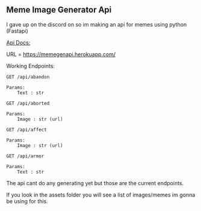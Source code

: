 ## Meme Image Generator Api

I gave up on the discord on so im making an api for memes using python (Fastapi)

[Api Docs:](https://memegenapi.herokuapp.com/docs/)

URL = https://memegenapi.herokuapp.com/

Working Endpoints:

```
GET /api/abandon

Params:
    Text : str
```
```
GET /api/aborted

Params:
    Image : str (url)
```
```
GET /api/affect

Params:
    Image : str (url)
```
```
GET /api/armor

Params:
    Text : str
```

The api cant do any generating yet but those are the current endpoints.

If you look in the assets folder you will see a list of images/memes im gonna be using for this.
